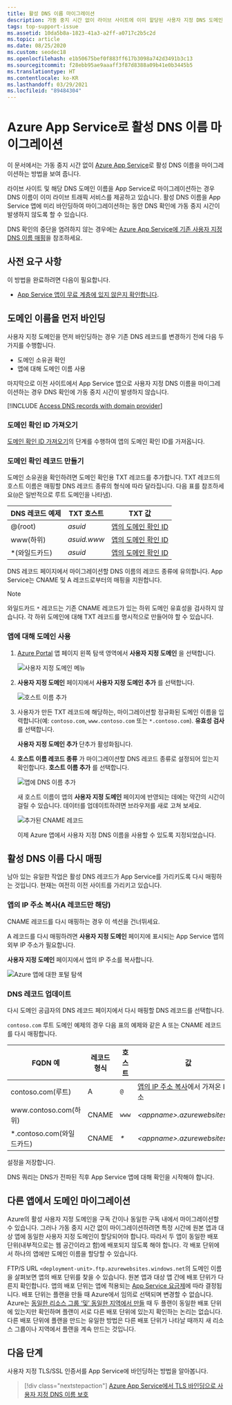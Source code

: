 ```yaml
---
title: 활성 DNS 이름 마이그레이션
description: 가동 중지 시간 없이 라이브 사이트에 이미 할당된 사용자 지정 DNS 도메인 이름을 Azure App Service로 마이그레이션하는 방법을 알아봅니다.
tags: top-support-issue
ms.assetid: 10da5b8a-1823-41a3-a2ff-a0717c2b5c2d
ms.topic: article
ms.date: 08/25/2020
ms.custom: seodec18
ms.openlocfilehash: e1b50675bef0f883ff617b3098a742d3491b3c13
ms.sourcegitcommit: f28ebb95ae9aaaff3f87d8388a09b41e0b3445b5
ms.translationtype: HT
ms.contentlocale: ko-KR
ms.lasthandoff: 03/29/2021
ms.locfileid: "89484304"
---
```

# <a name="migrate-an-active-dns-name-to-azure-app-service"></a>Azure App Service로 활성 DNS 이름 마이그레이션

이 문서에서는 가동 중지 시간 없이 [Azure App Service](../app-service/overview.md)로 활성 DNS 이름을 마이그레이션하는 방법을 보여 줍니다.

라이브 사이트 및 해당 DNS 도메인 이름을 App Service로 마이그레이션하는 경우 DNS 이름이 이미 라이브 트래픽 서비스를 제공하고 있습니다. 활성 DNS 이름을 App Service 앱에 미리 바인딩하여 마이그레이션하는 동안 DNS 확인에 가동 중지 시간이 발생하지 않도록 할 수 있습니다.

DNS 확인의 중단을 염려하지 않는 경우에는 [Azure App Service에 기존 사용자 지정 DNS 이름 매핑](app-service-web-tutorial-custom-domain.md)을 참조하세요.

## <a name="prerequisites"></a>사전 요구 사항

이 방법을 완료하려면 다음이 필요합니다.

- [App Service 앱이 무료 계층에 있지 않은지 확인합니다](app-service-web-tutorial-custom-domain.md#checkpricing).

## <a name="bind-the-domain-name-preemptively"></a>도메인 이름을 먼저 바인딩

사용자 지정 도메인을 먼저 바인딩하는 경우 기존 DNS 레코드를 변경하기 전에 다음 두 가지를 수행합니다.

- 도메인 소유권 확인
- 앱에 대해 도메인 이름 사용

마지막으로 이전 사이트에서 App Service 앱으로 사용자 지정 DNS 이름을 마이그레이션하는 경우 DNS 확인에 가동 중지 시간이 발생하지 않습니다.

[!INCLUDE [Access DNS records with domain provider](../../includes/app-service-web-access-dns-records.md)]

### <a name="get-domain-verification-id"></a>도메인 확인 ID 가져오기

[도메인 확인 ID 가져오기](app-service-web-tutorial-custom-domain.md#get-a-domain-verification-id)의 단계를 수행하여 앱의 도메인 확인 ID를 가져옵니다.

### <a name="create-domain-verification-record"></a>도메인 확인 레코드 만들기

도메인 소유권을 확인하려면 도메인 확인용 TXT 레코드를 추가합니다. TXT 레코드의 호스트 이름은 매핑할 DNS 레코드 종류의 형식에 따라 달라집니다. 다음 표를 참조하세요(`@`은 일반적으로 루트 도메인을 나타냄).

| DNS 레코드 예제 | TXT 호스트 | TXT 값 |
| - | - | - |
| \@(root) | _asuid_ | [앱의 도메인 확인 ID](app-service-web-tutorial-custom-domain.md#get-a-domain-verification-id) |
| www(하위) | _asuid.www_ | [앱의 도메인 확인 ID](app-service-web-tutorial-custom-domain.md#get-a-domain-verification-id) |
| \*(와일드카드) | _asuid_ | [앱의 도메인 확인 ID](app-service-web-tutorial-custom-domain.md#get-a-domain-verification-id) |

DNS 레코드 페이지에서 마이그레이션할 DNS 이름의 레코드 종류에 유의합니다. App Service는 CNAME 및 A 레코드로부터의 매핑을 지원합니다.

> [!NOTE]
> 와일드카드 `*` 레코드는 기존 CNAME 레코드가 있는 하위 도메인 유효성을 검사하지 않습니다. 각 하위 도메인에 대해 TXT 레코드를 명시적으로 만들어야 할 수 있습니다.

### <a name="enable-the-domain-for-your-app"></a>앱에 대해 도메인 사용

1. [Azure Portal](https://portal.azure.com) 앱 페이지 왼쪽 탐색 영역에서 **사용자 지정 도메인** 을 선택합니다. 

    ![사용자 지정 도메인 메뉴](./media/app-service-web-tutorial-custom-domain/custom-domain-menu.png)

1. **사용자 지정 도메인** 페이지에서 **사용자 지정 도메인 추가** 를 선택합니다.

    ![호스트 이름 추가](./media/app-service-web-tutorial-custom-domain/add-host-name-cname.png)

1. 사용자가 만든 TXT 레코드에 해당하는, 마이그레이션할 정규화된 도메인 이름을 입력합니다(예: `contoso.com`, `www.contoso.com` 또는 `*.contoso.com`). **유효성 검사** 를 선택합니다.

    **사용자 지정 도메인 추가** 단추가 활성화됩니다. 

1. **호스트 이름 레코드 종류** 가 마이그레이션할 DNS 레코드 종류로 설정되어 있는지 확인합니다. **호스트 이름 추가** 를 선택합니다.

    ![앱에 DNS 이름 추가](./media/app-service-web-tutorial-custom-domain/validate-domain-name-cname.png)

    새 호스트 이름이 앱의 **사용자 지정 도메인** 페이지에 반영되는 데에는 약간의 시간이 걸릴 수 있습니다. 데이터를 업데이트하려면 브라우저를 새로 고쳐 보세요.

    ![추가된 CNAME 레코드](./media/app-service-web-tutorial-custom-domain/cname-record-added.png)

    이제 Azure 앱에서 사용자 지정 DNS 이름을 사용할 수 있도록 지정되었습니다. 

## <a name="remap-the-active-dns-name"></a>활성 DNS 이름 다시 매핑

남아 있는 유일한 작업은 활성 DNS 레코드가 App Service를 가리키도록 다시 매핑하는 것입니다. 현재는 여전히 이전 사이트를 가리키고 있습니다.

<a name="info"></a>

### <a name="copy-the-apps-ip-address-a-record-only"></a>앱의 IP 주소 복사(A 레코드만 해당)

CNAME 레코드를 다시 매핑하는 경우 이 섹션을 건너뛰세요. 

A 레코드를 다시 매핑하려면 **사용자 지정 도메인** 페이지에 표시되는 App Service 앱의 외부 IP 주소가 필요합니다.

**사용자 지정 도메인** 페이지에서 앱의 IP 주소를 복사합니다.

![Azure 앱에 대한 포털 탐색](./media/app-service-web-tutorial-custom-domain/mapping-information.png)

### <a name="update-the-dns-record"></a>DNS 레코드 업데이트

다시 도메인 공급자의 DNS 레코드 페이지에서 다시 매핑할 DNS 레코드를 선택합니다.

`contoso.com` 루트 도메인 예제의 경우 다음 표의 예제와 같은 A 또는 CNAME 레코드를 다시 매핑합니다. 

| FQDN 예 | 레코드 형식 | 호스트 | 값 |
| - | - | - | - |
| contoso.com(루트) | A | `@` | [앱의 IP 주소 복사](#info)에서 가져온 IP 주소 |
| www\.contoso.com(하위) | CNAME | `www` | _&lt;appname>.azurewebsites.net_ |
| \*.contoso.com(와일드카드) | CNAME | _\*_ | _&lt;appname>.azurewebsites.net_ |

설정을 저장합니다.

DNS 쿼리는 DNS가 전파된 직후 App Service 앱에 대해 확인을 시작해야 합니다.

## <a name="migrate-domain-from-another-app"></a>다른 앱에서 도메인 마이그레이션

Azure의 활성 사용자 지정 도메인을 구독 간이나 동일한 구독 내에서 마이그레이션할 수 있습니다. 그러나 가동 중지 시간 없이 마이그레이션하려면 특정 시간에 원본 앱과 대상 앱에 동일한 사용자 지정 도메인이 할당되어야 합니다. 따라서 두 앱이 동일한 배포 단위(내부적으로는 웹 공간이라고 함)에 배포되지 않도록 해야 합니다. 각 배포 단위에서 하나의 앱에만 도메인 이름을 할당할 수 있습니다.

FTP/S URL `<deployment-unit>.ftp.azurewebsites.windows.net`의 도메인 이름을 살펴보면 앱의 배포 단위를 찾을 수 있습니다. 원본 앱과 대상 앱 간에 배포 단위가 다른지 확인합니다. 앱의 배포 단위는 앱에 적용되는 [App Service 요금제](overview-hosting-plans.md)에 따라 결정됩니다. 배포 단위는 플랜을 만들 때 Azure에서 임의로 선택되며 변경할 수 없습니다. Azure는 [동일한 리소스 그룹 ‘및’ 동일한 지역에서 만들](app-service-plan-manage.md#create-an-app-service-plan) 때 두 플랜이 동일한 배포 단위에 있는지만 확인하며 플랜이 서로 다른 배포 단위에 있는지 확인하는 논리는 없습니다. 다른 배포 단위에 플랜을 만드는 유일한 방법은 다른 배포 단위가 나타날 때까지 새 리소스 그룹이나 지역에서 플랜을 계속 만드는 것입니다.

## <a name="next-steps"></a>다음 단계

사용자 지정 TLS/SSL 인증서를 App Service에 바인딩하는 방법을 알아봅니다.

> [!div class="nextstepaction"]
> [Azure App Service에서 TLS 바인딩으로 사용자 지정 DNS 이름 보호](configure-ssl-bindings.md)
